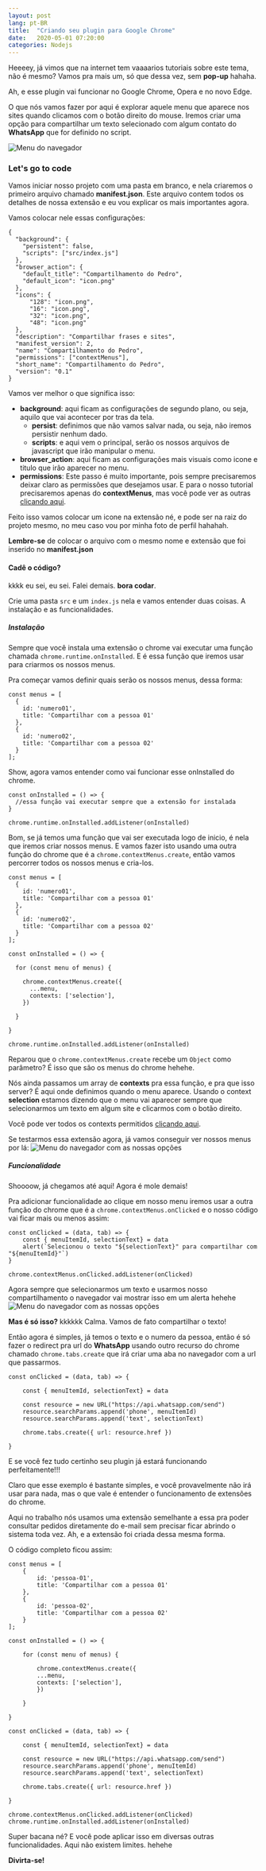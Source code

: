 ```yaml
---
layout: post
lang: pt-BR
title:  "Criando seu plugin para Google Chrome"
date:   2020-05-01 07:20:00
categories: Nodejs
---
```


Heeeey, já vimos que na internet tem vaaaarios tutoriais sobre este tema, não é mesmo?
Vamos pra mais um, só que dessa vez, sem **pop-up** hahaha.

Ah, e esse plugin vai funcionar no Google Chrome, Opera e no novo Edge.

O que nós vamos fazer por aqui é explorar aquele menu que aparece nos sites quando clicamos com o botão direito do mouse. Iremos criar uma opção para compartilhar um texto selecionado com algum contato do **WhatsApp** que for definido no script.

![Menu do navegador](/assets/images/posts/5d73b650-3a82-4487-b133-a66217e0a7a7.png)

### Let's go to code
Vamos iniciar nosso projeto com uma pasta em branco, e nela criaremos o primeiro arquivo chamado **manifest.json**. Este arquivo contem todos os detalhes de nossa extensão e eu vou explicar os mais importantes agora.

Vamos colocar nele essas configurações:

<pre><code class="language-json">{
  "background": {
    "persistent": false,
    "scripts": ["src/index.js"]
  },
  "browser_action": {
    "default_title": "Compartilhamento do Pedro",
    "default_icon": "icon.png"
  },
  "icons": {
      "128": "icon.png",
      "16": "icon.png",
      "32": "icon.png",
      "48": "icon.png"
  },
  "description": "Compartilhar frases e sites",
  "manifest_version": 2,
  "name": "Compartilhamento do Pedro",
  "permissions": ["contextMenus"],
  "short_name": "Compartilhamento do Pedro",
  "version": "0.1"
}
</code></pre>

Vamos ver melhor o que significa isso:
- **background**: aqui ficam as configurações de segundo plano, ou seja, aquilo que vai acontecer por tras da tela.
  - **persist**: definimos que não vamos salvar nada, ou seja, não iremos persistir nenhum dado.
  - **scripts**: e aqui vem o principal, serão os nossos arquivos de javascript que irão manipular o menu.
- **browser_action**: aqui ficam as configurações mais visuais como icone e titulo que irão aparecer no menu.
- **permissions**: Este passo é muito importante, pois sempre precisaremos deixar claro as permissões que desejamos usar. E para o nosso tutorial precisaremos apenas do **contextMenus**, mas você pode ver as outras [clicando aqui](https://support.google.com/chrome/a/answer/7515036?hl=pt-BR "Permissões de Aplicativos e Extensões").

Feito isso vamos colocar um icone na extensão né, e pode ser na raiz do projeto mesmo, no meu caso vou por minha foto de perfil hahahah.

**Lembre-se** de colocar o arquivo com o mesmo nome e extensão que foi inserido no **manifest.json**

#### Cadê o código?
kkkk eu sei, eu sei. Falei demais. **bora codar**. 

Crie uma pasta ```src``` e um ```index.js``` nela e vamos entender duas coisas. A instalação e as funcionalidades.

##### Instalação 
Sempre que você instala uma extensão o chrome vai executar uma função chamada ```chrome.runtime.onInstalled```. E é essa função que iremos usar para criarmos os nossos menus.

Pra começar vamos definir quais serão os nossos menus, dessa forma:
<pre><code class="language-javascript">const menus = [
  {
    id: 'numero01',
    title: 'Compartilhar com a pessoa 01'
  },
  {
    id: 'numero02',
    title: 'Compartilhar com a pessoa 02'
  }
];
</code></pre>

Show, agora vamos entender como vai funcionar esse onInstalled do chrome.
<pre><code class="language-javascript">const onInstalled = () => {
  //essa função vai executar sempre que a extensão for instalada
}

chrome.runtime.onInstalled.addListener(onInstalled)
</code></pre>

Bom, se já temos uma função que vai ser executada logo de inicio, é nela que iremos criar nossos menus. E vamos fazer isto usando uma outra função do chrome que é a ```chrome.contextMenus.create```, então vamos percorrer todos os nossos menus e cria-los.

<pre><code class="language-javascript">const menus = [
  {
    id: 'numero01',
    title: 'Compartilhar com a pessoa 01'
  },
  {
    id: 'numero02',
    title: 'Compartilhar com a pessoa 02'
  }
];

const onInstalled = () => {

  for (const menu of menus) {

    chrome.contextMenus.create({ 
      ...menu, 
      contexts: ['selection'], 
    })
        
  }

}

chrome.runtime.onInstalled.addListener(onInstalled)
</code></pre>

Reparou que o ```chrome.contextMenus.create``` recebe um ```Object``` como parâmetro? É isso que são os menus do chrome hehehe. 

Nós ainda passamos um array de **contexts** pra essa função, e pra que isso server? É aqui onde definimos quando o menu aparece. Usando o context **selection** estamos dizendo que o menu vai aparecer sempre que selecionarmos um texto em algum site e clicarmos com o botão direito. 

Você pode ver todos os contexts permitidos [clicando aqui](https://developer.chrome.com/apps/contextMenus#type-ContextType "Contexts").

Se testarmos essa extensão agora, já vamos conseguir ver nossos menus por lá:
![Menu do navegador com as nossas opções](/assets/images/posts/12028790-eb93-4015-aaee-252a8bf74dc8.png)

##### Funcionalidade
Shoooow, já chegamos até aqui! Agora é mole demais!

Pra adicionar funcionalidade ao clique em nosso menu iremos usar a outra função do chrome que é a ```chrome.contextMenus.onClicked``` e o nosso código vai ficar mais ou menos assim:

<pre><code class="language-javascript">const onClicked = (data, tab) => {
    const { menuItemId, selectionText} = data
    alert(`Selecionou o texto "${selectionText}" para compartilhar com "${menuItemId}"`)
}

chrome.contextMenus.onClicked.addListener(onClicked)
</code></pre>

Agora sempre que selecionarmos um texto e usarmos nosso compartilhamento o navegador vai mostrar isso em um alerta hehehe
![Menu do navegador com as nossas opções](/assets/images/posts/e7e74506-a182-4dc7-9983-96078f8cb539.png)
 
**Mas é só isso?** kkkkkk Calma. Vamos de fato compartilhar o texto! 

Então agora é simples, já temos o texto e o numero da pessoa, então é só fazer o redirect pra url do **WhatsApp** usando outro recurso do chrome chamado ```chrome.tabs.create``` que irá criar uma aba no navegador com a url que passarmos.

<pre><code class="language-javascript">const onClicked = (data, tab) => {
    
    const { menuItemId, selectionText} = data
    
    const resource = new URL("https://api.whatsapp.com/send")
    resource.searchParams.append('phone', menuItemId)
    resource.searchParams.append('text', selectionText)

    chrome.tabs.create({ url: resource.href })

}
</code></pre>

E se você fez tudo certinho seu plugin já estará funcionando perfeitamente!!! 

Claro que esse exemplo é bastante simples, e você provavelmente não irá usar para nada, mas o que vale é entender o funcionamento de extensões do chrome.

Aqui no trabalho nós usamos uma extensão semelhante a essa pra poder consultar pedidos diretamente do e-mail sem precisar ficar abrindo o sistema toda vez. Ah, e a extensão foi criada dessa mesma forma.

O código completo ficou assim:
<pre><code class="language-javascript">const menus = [
    {
        id: 'pessoa-01',
        title: 'Compartilhar com a pessoa 01'
    },
    {
        id: 'pessoa-02',
        title: 'Compartilhar com a pessoa 02'
    }
];
  
const onInstalled = () => {

    for (const menu of menus) {

        chrome.contextMenus.create({ 
        ...menu, 
        contexts: ['selection'], 
        })
            
    }

}

const onClicked = (data, tab) => {

    const { menuItemId, selectionText} = data
    
    const resource = new URL("https://api.whatsapp.com/send")
    resource.searchParams.append('phone', menuItemId)
    resource.searchParams.append('text', selectionText)

    chrome.tabs.create({ url: resource.href })

}

chrome.contextMenus.onClicked.addListener(onClicked)
chrome.runtime.onInstalled.addListener(onInstalled)
</code></pre>

Super bacana né? E você pode aplicar isso em diversas outras funcionalidades. Aqui não existem limites. hehehe

**Divirta-se!**